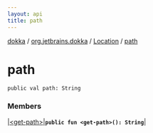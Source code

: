 ```yaml
---
layout: api
title: path
---
```

[dokka](../../../index.html) / [org.jetbrains.dokka](../../index.html) / [Location](../index.html) / [path](index.html)


# path



```
public val path: String
```


### Members


|[&lt;get-path&gt;](_get-path_.html)|**`public fun <get-path>(): String`**|

